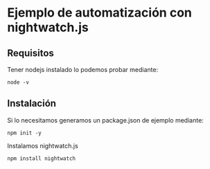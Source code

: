 # Ejemplo de automatización con nightwatch.js

## Requisitos

Tener nodejs instalado lo podemos probar mediante:

```
node -v
``` 

## Instalación

Si lo necesitamos generamos un package.json de ejemplo mediante:

```
npm init -y
```

Instalamos nightwatch.js

```
npm install nightwatch
```
